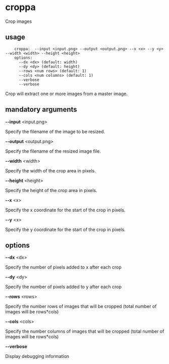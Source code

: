 croppa
======

Crop images

usage
-----
```
    croppa:  --input <input.png> --output <output.png> --x <x> --y <y> --width <width> --height <height>
    options:
      --dx <dx> (default: width)
      --dy <dy> (default: height)
      --rows <num rows> (default: 1)
      --cols <num columns> (default: 1)
      --verbose
      --verbose
```

Crop will extract one or more images from a master image.

mandatory arguments
-------------------
**--input** &lt;input.png>

Specify the filename of the image to be resized.

**--output** &lt;output.png>

Specify the filename of the resized image file.

**--width** &lt;width>

Specify the width of the crop area in pixels.

**--height** &lt;height>

Specify the height of the crop area in pixels.

**--x** &lt;x>

Specify the x coordinate for the start of the crop in pixels.

**--y** &lt;x>

Specify the y coordinate for the start of the crop in pixels.


options
-------

**--dx** &lt;dx>

Specify the number of pixels added to x after each crop

**--dy** &lt;dy>

Specify the number of pixels added to y after each crop

**--rows** &lt;rows>

Specify the number rows of images that will be cropped (total number of images will be rows*cols)

**--cols** &lt;cols>

Specify the number columns of images that will be cropped (total number of images will be rows*cols)

**--verbose**

Display debugging information
